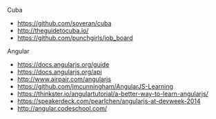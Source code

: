 Cuba
- https://github.com/soveran/cuba
- http://theguidetocuba.io/
- https://github.com/punchgirls/job_board

Angular
- https://docs.angularjs.org/guide
- https://docs.angularjs.org/api
- http://www.airpair.com/angularjs
- https://github.com/jmcunningham/AngularJS-Learning
- https://thinkster.io/angulartutorial/a-better-way-to-learn-angularjs/
- https://speakerdeck.com/pearlchen/angularjs-at-devweek-2014
- http://angular.codeschool.com/
